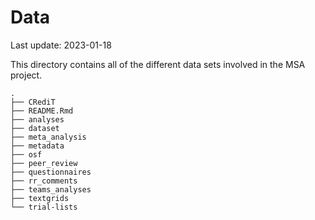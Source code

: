 Data
================
Last update: 2023-01-18

This directory contains all of the different data sets involved in the
MSA project.

    .
    ├── CRediT
    ├── README.Rmd
    ├── analyses
    ├── dataset
    ├── meta_analysis
    ├── metadata
    ├── osf
    ├── peer_review
    ├── questionnaires
    ├── rr_comments
    ├── teams_analyses
    ├── textgrids
    └── trial-lists
